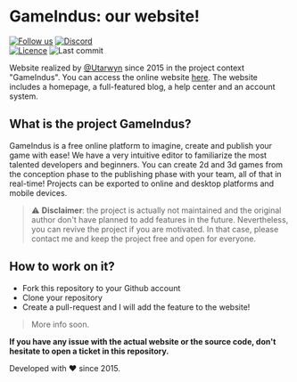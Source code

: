 # GameIndus: our website!

[![Follow us](https://img.shields.io/twitter/follow/GameIndus.svg?style=social&label=Follow%20us%20on%20Twitter)](https://twitter.com/GameIndus)
[![Discord](https://img.shields.io/discord/177737791680151553.svg)](https://discord.gg/fvYYeD5) \
[![Licence](https://img.shields.io/badge/License-CC%20BY--SA%203.0-green.svg)](https://github.com/GameIndus/gameindus.fr/blob/master/LICENSE.md)
![Last commit](https://img.shields.io/github/last-commit/gameindus/gameindus.fr.svg)

Website realized by [@Utarwyn](https://github.com/utarwyn) since 2015 in the project context "GameIndus". You can access the online website [here](https://gameindus.fr). The website includes a homepage, a full-featured blog, a help center and an account system.

## What is the project GameIndus?

GameIndus is a free online platform to imagine, create and publish your game with ease!
We have a very intuitive editor to familiarize the most talented developers and beginners. 
You can create 2d and 3d games from the conception phase to the publishing phase with your team, all of that in real-time!
Projects can be exported to online and desktop platforms and mobile devices. 

>
> :warning: **Disclaimer**: the project is actually not maintained and the original author don't have planned to add features in the future. Nevertheless, you can revive the project if you are motivated. In that case, please contact me and keep the project free and open for everyone. 
>

## How to work on it?

* Fork this repository to your Github account
* Clone your repository
* Create a pull-request and I will add the feature to the website!

> More info soon.

**If you have any issue with the actual website or the source code, don't hesitate to open a ticket in this repository.**

Developed with :heart: since 2015.